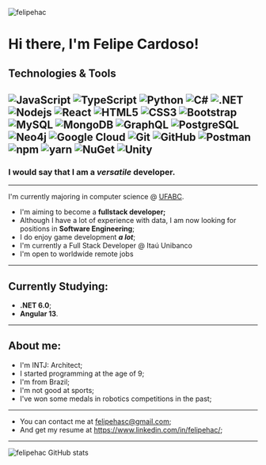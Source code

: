 <p align="left"><img src="https://komarev.com/ghpvc/?username=HACFelipe" alt="felipehac" /></p>

# Hi there, I'm **Felipe Cardoso**!

## Technologies & Tools
![JavaScript](https://img.shields.io/badge/-JavaScript-black?style=flat-square&logo=javascript)
![TypeScript](https://img.shields.io/badge/-TypeScript-007ACC?style=flat-square&logo=typescript&logoColor=white)
![Python](https://img.shields.io/badge/-Python-black?style=flat-square&logo=Python)
![C#](https://img.shields.io/badge/C%23-239120?style=flat-square&logo=csharp)
![.NET](https://img.shields.io/badge/-.NET-512BD4?style=flat-square&logo=dotnet)
![Nodejs](https://img.shields.io/badge/-Nodejs-black?style=flat-square&logo=Node.js)
![React](https://img.shields.io/badge/-React-black?style=flat-square&logo=react)
![HTML5](https://img.shields.io/badge/-HTML5-E34F26?style=flat-square&logo=html5&logoColor=white)
![CSS3](https://img.shields.io/badge/-CSS3-1572B6?style=flat-square&logo=css3)
![Bootstrap](https://img.shields.io/badge/-Bootstrap-563D7C?style=flat-square&logo=bootstrap)
![MySQL](https://img.shields.io/badge/-MySQL-black?style=flat-square&logo=mysql)
![MongoDB](https://img.shields.io/badge/-MongoDB-black?style=flat-square&logo=mongodb)
![GraphQL](https://img.shields.io/badge/-GraphQL-E10098?style=flat-square&logo=graphql&logoColor=white)
![PostgreSQL](https://img.shields.io/badge/-PostgreSQL-336791?style=flat-square&logo=postgresql&logoColor=white)
![Neo4j](https://img.shields.io/badge/-Neo4j-018bff?style=flat-square&logo=neo4j&logoColor=white)
![Google Cloud](https://img.shields.io/badge/Google%20Cloud-black?style=flat-square&logo=google-cloud)
![Git](https://img.shields.io/badge/-Git-black?style=flat-square&logo=git)
![GitHub](https://img.shields.io/badge/-GitHub-181717?style=flat-square&logo=github)
![Postman](https://img.shields.io/badge/-Postman-FF6C37?style=flat-square&logo=Postman&logoColor=white)
![npm](https://img.shields.io/badge/-npm-CB3837?style=flat-square&logo=npm&logoColor=white)
![yarn](https://img.shields.io/badge/-Yarn-2C8EBB?style=flat-square&logo=yarn&logoColor=white)
![NuGet](https://img.shields.io/badge/-NuGet-004880?style=flat-square&logo=nuget&logoColor=white)
![Unity](https://img.shields.io/badge/-Unity-100000?style=flat-square&logo=unity)
----
### I would say that I am a ***versatile*** developer. ###
----
I'm currently majoring in computer science @ [UFABC](https://www.ufabc.edu.br/en/).
- I'm aiming to become a **fullstack developer;**
- Although I have a lot of experience with data, I am now looking for positions in **Software Engineering**;
- I do enjoy game development ***a lot***;
- I'm currently a Full Stack Developer @ Itaú Unibanco
- I'm open to worldwide remote jobs
----
## Currently Studying:
- **.NET 6.0**;
- **Angular 13**.
----
## About me:
  - I'm INTJ: Architect;
  - I started programming at the age of 9;
  - I'm from Brazil;
  - I'm not good at sports;
  - I've won some medals in robotics competitions in the past;
---
- You can contact me at <felipehasc@gmail.com>;
- And get my resume at <https://www.linkedin.com/in/felipehac/>;
---
<img align="center" src="https://github-readme-stats.vercel.app/api?username=felipehac&show_icons=true&locale=en&hide=stars&theme=tokyonight" alt="felipehac GitHub stats">
